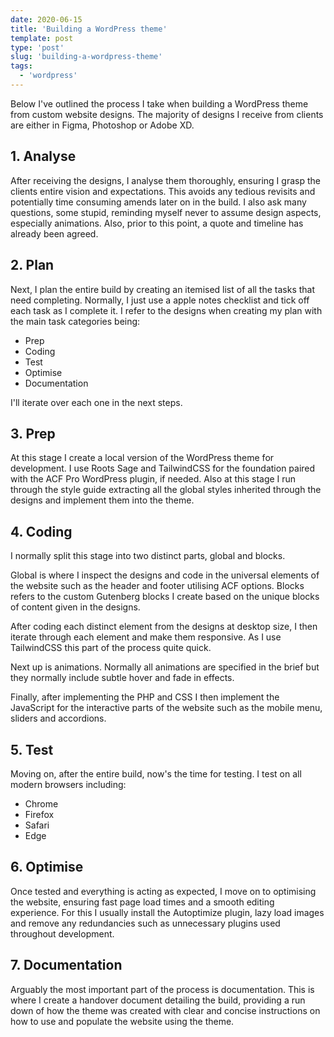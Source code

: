 ```yaml
---
date: 2020-06-15
title: 'Building a WordPress theme'
template: post
type: 'post'
slug: 'building-a-wordpress-theme'
tags:
  - 'wordpress'
---
```


Below I've outlined the process I take when building a WordPress theme from custom website designs. The majority of designs I receive from clients are either in Figma, Photoshop or Adobe XD.

1\. **Analyse**
---------------

After receiving the designs, I analyse them thoroughly, ensuring I grasp the clients entire vision and expectations. This avoids any tedious revisits and potentially time consuming amends later on in the build. I also ask many questions, some stupid, reminding myself never to assume design aspects, especially animations. Also, prior to this point, a quote and timeline has already been agreed.

2\. **Plan**
------------

Next, I plan the entire build by creating an itemised list of all the tasks that need completing. Normally, I just use a apple notes checklist and tick off each task as I complete it. I refer to the designs when creating my plan with the main task categories being:

- Prep
- Coding
- Test
- Optimise
- Documentation

I'll iterate over each one in the next steps.

3\. **Prep**
------------

At this stage I create a local version of the WordPress theme for development. I use Roots Sage and TailwindCSS for the foundation paired with the ACF Pro WordPress plugin, if needed. Also at this stage I run through the style guide extracting all the global styles inherited through the designs and implement them into the theme.

4\. **Coding**
--------------

I normally split this stage into two distinct parts, global and blocks.

Global is where I inspect the designs and code in the universal elements of the website such as the header and footer utilising ACF options. Blocks refers to the custom Gutenberg blocks I create based on the unique blocks of content given in the designs.

After coding each distinct element from the designs at desktop size, I then iterate through each element and make them responsive. As I use TailwindCSS this part of the process quite quick.

Next up is animations. Normally all animations are specified in the brief but they normally include subtle hover and fade in effects.

Finally, after implementing the PHP and CSS I then implement the JavaScript for the interactive parts of the website such as the mobile menu, sliders and accordions.

5\. **Test**
------------

Moving on, after the entire build, now's the time for testing. I test on all modern browsers including:

- Chrome
- Firefox
- Safari
- Edge

6\. **Optimise**
----------------


Once tested and everything is acting as expected, I move on to optimising the website, ensuring fast page load times and a smooth editing experience. For this I usually install the Autoptimize plugin, lazy load images and remove any redundancies such as unnecessary plugins used throughout development.

7\. **Documentation**
---------------------

Arguably the most important part of the process is documentation. This is where I create a handover document detailing the build, providing a run down of how the theme was created with clear and concise instructions on how to use and populate the website using the theme.